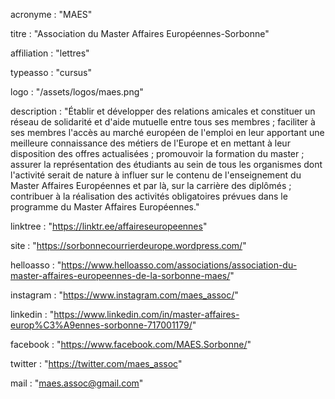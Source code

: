 acronyme : "MAES"

titre : "Association du Master Affaires Européennes-Sorbonne"

affiliation : "lettres"

typeasso : "cursus"

logo : "/assets/logos/maes.png"

description : "Établir et développer des relations amicales et constituer un réseau de solidarité et d'aide mutuelle entre tous ses membres ; faciliter à ses membres l'accès au marché européen de l'emploi en leur apportant une meilleure connaissance des métiers de l'Europe et en mettant à leur disposition des offres actualisées ; promouvoir la formation du master ; assurer la représentation des étudiants au sein de tous les organismes dont l'activité serait de nature à influer sur le contenu de l'enseignement du Master Affaires Européennes et par là, sur la carrière des diplômés ; contribuer à la réalisation des activités obligatoires prévues dans le programme du Master Affaires Européennes."

linktree : "https://linktr.ee/affaireseuropeennes"

site : "https://sorbonnecourrierdeurope.wordpress.com/"

helloasso : "https://www.helloasso.com/associations/association-du-master-affaires-europeennes-de-la-sorbonne-maes/"

instagram : "https://www.instagram.com/maes_assoc/"

linkedin : "https://www.linkedin.com/in/master-affaires-europ%C3%A9ennes-sorbonne-717001179/"

facebook : "https://www.facebook.com/MAES.Sorbonne/"

twitter : "https://twitter.com/maes_assoc"

mail : "maes.assoc@gmail.com"